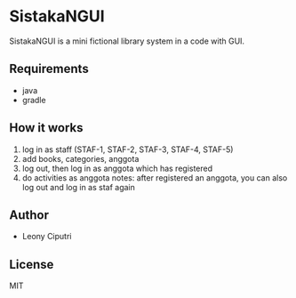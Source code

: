 # SistakaNGUI 

SistakaNGUI is a mini fictional library system in a code with GUI. 

## Requirements
- java
- gradle

## How it works
1. log in as staff (STAF-1, STAF-2, STAF-3, STAF-4, STAF-5)
2. add books, categories, anggota
3. log out, then log in as anggota which has registered
4. do activities as anggota
notes: after registered an anggota, you can also log out and log in as staf again

## Author 
- Leony Ciputri

## License
MIT